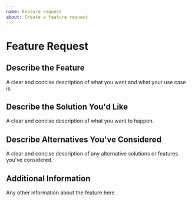 ```yaml
---
name: Feature request
about: Create a feature request
---
```


# Feature Request

## Describe the Feature

A clear and concise description of what you want and what your use case is.

## Describe the Solution You'd Like

A clear and concise description of what you want to happen.

## Describe Alternatives You've Considered

A clear and concise description of any alternative solutions or features you've considered.

## Additional Information

Any other information about the feature here.
